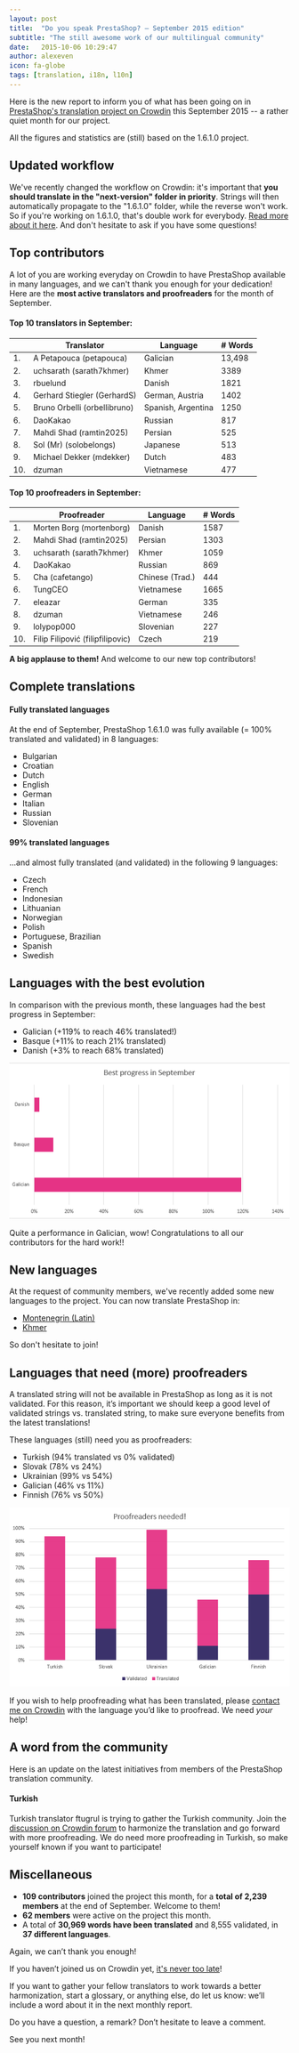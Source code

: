 ```yaml
---
layout: post
title:  "Do you speak PrestaShop? – September 2015 edition"
subtitle: "The still awesome work of our multilingual community"
date:   2015-10-06 10:29:47
author: alexeven
icon: fa-globe
tags: [translation, i18n, l10n]
---
```



Here is the new report to inform you of what has been going on in [PrestaShop's translation project on Crowdin](https://crowdin.com/project/prestashop-official) this September 2015 -- a rather quiet month for our project.

All the figures and statistics are (still) based on the 1.6.1.0 project.


## Updated workflow

We've recently changed the workflow on Crowdin: it's important that **you should translate in the "next-version" folder in priority**.
Strings will then automatically propagate to the "1.6.1.0" folder, while the reverse won't work. So if you're working on 1.6.1.0, that's double work for everybody.
[Read more about it here](http://build.prestashop.com/news/do-you-speak-prestashop-july-2015-edition/). And don't hesitate to ask if you have some questions!


## Top contributors

A lot of you are working everyday on Crowdin to have PrestaShop available in many languages, and we can't thank you enough for your dedication! Here are the **most active translators and proofreaders** for the month of September.

#### Top 10 translators in September:

| |Translator | Language | # Words
|-|---------- | -------- | ----------------
 1. | A Petapouca (petapouca) | Galician  |13,498
 2. | uchsarath (sarath7khmer) | Khmer |3389
 3. | rbuelund | Danish| 1821
 4. | Gerhard Stiegler (GerhardS) | German, Austria |1402
 5. | Bruno Orbelli (orbellibruno) | Spanish, Argentina | 1250
 6. | DaoKakao | Russian |817
 7. | Mahdi Shad (ramtin2025) | Persian |525
 8. | Sol (Mr) (solobelongs) | Japanese |513
 9. | Michael Dekker (mdekker) | Dutch |483
10. | dzuman | Vietnamese  |477


#### Top 10 proofreaders in September:

| | Proofreader | Language | # Words
|-| ---------- | -------- | ----------------
 1. | Morten Borg (mortenborg) | Danish |1587
 2. | Mahdi Shad (ramtin2025) | Persian |1303
 3. | uchsarath (sarath7khmer) | Khmer | 1059
 4. | DaoKakao | Russian | 869
 5. | Cha (cafetango) | Chinese (Trad.) |444
 6. | TungCEO | Vietnamese |1665
 7. | eleazar | German |335
 8. | dzuman | Vietnamese |246
 9. | lolypop000 | Slovenian |227
10. | Filip Filipović (filipfilipovic) | Czech |219

**A big applause to them!** And welcome to our new top contributors!


## Complete translations

#### Fully translated languages

At the end of September, PrestaShop 1.6.1.0 was fully available (= 100% translated and validated) in 8 languages:

* Bulgarian
* Croatian
* Dutch
* English
* German
* Italian
* Russian
* Slovenian


#### 99% translated languages

…and almost fully translated (and validated) in the following 9 languages:

* Czech
* French
* Indonesian
* Lithuanian
* Norwegian
* Polish
* Portuguese, Brazilian
* Spanish
* Swedish



## Languages with the best evolution

In comparison with the previous month, these languages had the best progress in September:

* Galician (+119% to reach 46% translated!)
* Basque (+11% to reach 21% translated)
* Danish (+3% to reach 68% translated)

![September 2015 best translation progress](/assets/images/2015/10/Build_Crowdin_progress_sept15.png)

Quite a performance in Galician, wow!
Congratulations to all our contributors for the hard work!!

## New languages

At the request of community members, we've recently added some new languages to the project.
You can now translate PrestaShop in:

* [Montenegrin (Latin)](https://crowdin.com/project/prestashop-official/me)
* [Khmer](https://crowdin.com/project/prestashop-official/km)

So don't hesitate to join!

## Languages that need (more) proofreaders

A translated string will not be available in PrestaShop as long as it is not validated. For this reason, it’s important we should keep a good level of validated strings vs. translated string, to make sure everyone benefits from the latest translations!

These languages (still) need you as proofreaders:

* Turkish (94% translated vs 0% validated)
* Slovak (78% vs 24%)
* Ukrainian (99% vs 54%)
* Galician (46% vs 11%)
* Finnish (76% vs 50%)


![September 2015 best translation progress](/assets/images/2015/10/Build_Crowdin_proofreading_sept15.png)

If you wish to help proofreading what has been translated, please [contact me on Crowdin](https://crowdin.com/profile/alex-even) with the language you’d like to proofread. We need *your* help!



## A word from the community

Here is an update on the latest initiatives from members of the PrestaShop translation community.

#### Turkish
Turkish translator ftugrul is trying to gather the Turkish community. Join the [discussion on Crowdin forum](https://crowdin.com/project/prestashop-official/discussions/210) to harmonize the translation and go forward with more proofreading. We do need more proofreading in Turkish, so make yourself known if you want to participate!


## Miscellaneous

* **109 contributors** joined the project this month, for a **total of 2,239 members** at the end of September. Welcome to them!
* **62 members** were active on the project this month.
* A total of **30,969 words have been translated** and 8,555 validated, in **37 different languages**.

Again, we can’t thank you enough!

If you haven’t joined us on Crowdin yet, [it's never too late](https://crowdin.com/project/prestashop-official)!

If you want to gather your fellow translators to work towards a better harmonization, start a glossary, or anything else, do let us know: we’ll include a word about it in the next monthly report.

Do you have a question, a remark? Don’t hesitate to leave a comment.

See you next month!
